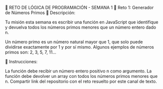 🧠 RETO DE LÓGICA DE PROGRAMACIÓN - SEMANA 1
🔢 Reto 1: Generador de Números Primos
📄 Descripción:

Tu misión esta semana es escribir una función en JavaScript que identifique y devuelva todos los números primos menores que un número entero dado n.

Un número primo es un número natural mayor que 1, que solo puede dividirse exactamente por 1 y por sí mismo. Algunos ejemplos de números primos son: 2, 3, 5, 7, 11...

🚀 Instrucciones:

La función debe recibir un número entero positivo n como argumento.
La función debe devolver un array con todos los números primos menores que n.
Compartir link del repositorio con el reto resuelto por este canal de texto.

